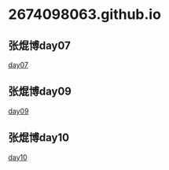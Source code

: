 # 2674098063.github.io
## 张焜博day07
<a href="https://2674098063.github.io/张焜博day07/html/超凡科技.html">day07</a>

## 张焜博day09
<a href="https://2674098063.github.io/张焜博day09/html/小鹿细节未完善.html">day09</a>

## 张焜博day10
<a href="https://2674098063.github.io/张焜博day010/html/day10作业细节未完善.html">day10</a>
